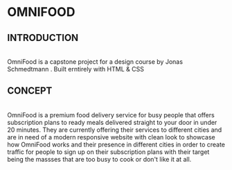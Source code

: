 <h1>OMNIFOOD</h1>

<h2>INTRODUCTION</h2> <br>
OmniFood is a capstone project for a design course by Jonas Schmedtmann .
Built erntirely with HTML & CSS

<h2>CONCEPT</h2><br>
OmniFood is a premium food delivery service for busy people that offers subscription plans to ready meals delivered straight to your door in under 20 minutes.
They are currently offering their services to different cities and are in need of a modern responsive website with clean look to showcase how OmniFood works and their presence in different cities in order to create traffic for people to sign up on their subscription plans with their target being the massses that are too busy to cook or don't like it at all.
